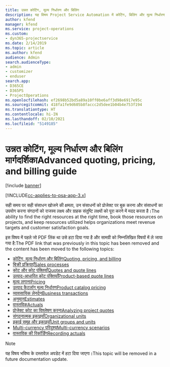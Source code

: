 ```yaml
---
title: उन्नत कोटिंग, मूल्य निर्धारण और बिलिंग
description: यह विषय Project Service Automation में कोटिंग, बिलिंग और मूल्य निर्धारण के बारे में जानकारी प्रदान करता है.
author: kfend
manager: kfend
ms.service: project-operations
ms.custom:
- dyn365-projectservice
ms.date: 2/14/2019
ms.topic: article
ms.author: kfend
audience: Admin
search.audienceType:
- admin
- customizer
- enduser
search.app:
- D365CE
- D365PS
- ProjectOperations
ms.openlocfilehash: ef2698b52bd5a89a10ff0be6aff3d98e6917e95c
ms.sourcegitcommit: 418fa1fe9d605b8faccc2d5dee1b04b4e753f194
ms.translationtype: HT
ms.contentlocale: hi-IN
ms.lasthandoff: 02/10/2021
ms.locfileid: "5149185"
---
```

# <a name="advanced-quoting-pricing-and-billing-guide"></a><span data-ttu-id="2aa10-103">उन्नत कोटिंग, मूल्य निर्धारण और बिलिंग मार्गदर्शिका</span><span class="sxs-lookup"><span data-stu-id="2aa10-103">Advanced quoting, pricing, and billing guide</span></span>

[!include [banner](../../includes/psa-now-project-operations.md)]

[!INCLUDE[cc-applies-to-psa-app-3.x](../../includes/cc-applies-to-psa-app-3x.md)]

<span data-ttu-id="2aa10-104">सही समय पर सही संसाधन खोजने की क्षमता, उन संसाधनों को प्रोजेक्ट पर बुक करना और संसाधनों का उपयोग करना संगठनों को राजस्व लक्ष्य और ग्राहक संतुष्टि लक्ष्यों को पूरा करने में मदद करता है।</span><span class="sxs-lookup"><span data-stu-id="2aa10-104">The ability to find the right resources at the right time, book those resources on projects, and keep resources utilized helps organizations meet revenue targets and customer satisfaction goals.</span></span> 

<span data-ttu-id="2aa10-105">इस विषय में पहले जो PDF लिंक था उसे हटा दिया गया है और सामग्री को निम्नलिखित विषयों में ले जाया गया है:</span><span class="sxs-lookup"><span data-stu-id="2aa10-105">The PDF link that was previously in this topic has been removed and the content has been moved to the following topics:</span></span>

- [<span data-ttu-id="2aa10-106">कोटिंग, मूल्य निर्धारण और बिलिंग</span><span class="sxs-lookup"><span data-stu-id="2aa10-106">Quoting, pricing, and billing</span></span>](../quote-bill-price.md)
- [<span data-ttu-id="2aa10-107">बिक्री प्रक्रियाएँ</span><span class="sxs-lookup"><span data-stu-id="2aa10-107">Sales processes</span></span>](../basic-sales-process.md)
- [<span data-ttu-id="2aa10-108">कोट और कोट पंक्तियाँ</span><span class="sxs-lookup"><span data-stu-id="2aa10-108">Quotes and quote lines</span></span>](../basic-quote-lines.md)
- [<span data-ttu-id="2aa10-109">उत्पाद-आधारित कोट पंक्तियाँ</span><span class="sxs-lookup"><span data-stu-id="2aa10-109">Product-based quote lines</span></span>](../product-based-quote-lines.md)
- [<span data-ttu-id="2aa10-110">मूल्य लगाना</span><span class="sxs-lookup"><span data-stu-id="2aa10-110">Pricing</span></span>](../basic-pricing.md)
- [<span data-ttu-id="2aa10-111">उत्पाद कैटलॉग मूल्य निर्धारण</span><span class="sxs-lookup"><span data-stu-id="2aa10-111">Product catalog pricing</span></span>](../product-catalog-pricing.md)
- [<span data-ttu-id="2aa10-112">व्यावसायिक लेनदेन</span><span class="sxs-lookup"><span data-stu-id="2aa10-112">Business transactions</span></span>](../basic-business-transactions.md)
- [<span data-ttu-id="2aa10-113">अनुमान</span><span class="sxs-lookup"><span data-stu-id="2aa10-113">Estimates</span></span>](../estimates.md)
- [<span data-ttu-id="2aa10-114">वास्तविक</span><span class="sxs-lookup"><span data-stu-id="2aa10-114">Actuals</span></span>](../actuals.md)
- [<span data-ttu-id="2aa10-115">प्रोजेक्ट कोट का विश्लेषण करना</span><span class="sxs-lookup"><span data-stu-id="2aa10-115">Analyzing project quotes</span></span>](../basic-analyzing-quotes.md)
- [<span data-ttu-id="2aa10-116">संगठनात्मक इकाइयाँ</span><span class="sxs-lookup"><span data-stu-id="2aa10-116">Organizational units</span></span>](../advanced-organizational.md)
- [<span data-ttu-id="2aa10-117">इकाई समूह और इकाइयाँ</span><span class="sxs-lookup"><span data-stu-id="2aa10-117">Unit groups and units</span></span>](../advanced-units.md)
- [<span data-ttu-id="2aa10-118">Multi-currency परिदृश्य</span><span class="sxs-lookup"><span data-stu-id="2aa10-118">Multi-currency scenarios</span></span>](../advanced-currency.md)
- [<span data-ttu-id="2aa10-119">वास्तविक की रिकॉर्डिंग</span><span class="sxs-lookup"><span data-stu-id="2aa10-119">Recording actuals</span></span>](../advanced-actuals.md)

> [!NOTE]
> <span data-ttu-id="2aa10-120">यह विषय भविष्य के दस्तावेज़ अपडेट में हटा दिया जाएगा।</span><span class="sxs-lookup"><span data-stu-id="2aa10-120">This topic will be removed in a future documentation update.</span></span> 
